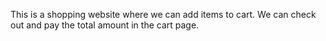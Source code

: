 This is a shopping website where we can add items to cart. We can check out and pay the total amount in the cart page.
